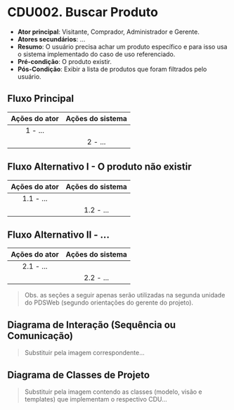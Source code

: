 # CDU002. Buscar Produto

- **Ator principal**: Visitante, Comprador, Administrador e Gerente.
- **Atores secundários**: ...	 
- **Resumo**: O usuário precisa achar um produto específico e para isso usa o sistema implementado do caso de uso referenciado.
- **Pré-condição**: O produto existir.
- **Pós-Condição**: Exibir a lista de produtos que foram filtrados pelo usuário.

## Fluxo Principal
| Ações do ator | Ações do sistema |
| :-----------------: | :-----------------: | 
| 1 - ... | |  
| | 2 - ... | 

## Fluxo Alternativo I - O produto não existir
| Ações do ator | Ações do sistema |
| :-----------------: |:-----------------: | 
| 1.1 - ... | |  
| | 1.2 - ... |

## Fluxo Alternativo II - ...
| Ações do ator | Ações do sistema |
| :-----------------: | :-----------------: | 
| 2.1 - ... | |  
| | 2.2 - ... |  

> Obs. as seções a seguir apenas serão utilizadas na segunda unidade do PDSWeb (segundo orientações do gerente do projeto).

## Diagrama de Interação (Sequência ou Comunicação)

> Substituir pela imagem correspondente...

## Diagrama de Classes de Projeto

> Substituir pela imagem contendo as classes (modelo, visão e templates) que implementam o respectivo CDU...
